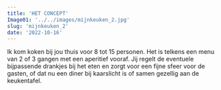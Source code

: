 ```yaml
---
title: 'HET CONCEPT'
Image01: '../../images/mijnkeuken_2.jpg'
slug: 'mijnkeuken_2'
date: '2022-10-16'
---
```

I﻿k kom koken bij jou thuis voor 8 tot 15 personen. Het is telkens een menu van 2 of 3 gangen met een aperitief vooraf. Jij regelt de eventuele bijpassende drankjes bij het eten en zorgt voor een fijne sfeer voor de gasten, of dat nu een diner bij kaarslicht is of samen gezellig aan de keukentafel.